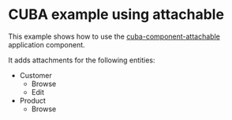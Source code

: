 # CUBA example using attachable

This example shows how to use the [cuba-component-attachable](https://github.com/mariodavid/cuba-component-attachable) application component.
 
 It adds attachments for the following entities:
 
 * Customer
   * Browse
   * Edit
 * Product
   * Browse
   
